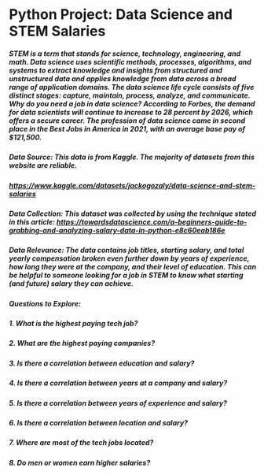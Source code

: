 # Python Project: Data Science and STEM Salaries

##### STEM is a term that stands for science, technology, engineering, and math. Data science uses scientific methods, processes, algorithms, and systems to extract knowledge and insights from structured and unstructured data and applies knowledge from data across a broad range of application domains. The data science life cycle consists of five distinct stages: capture, maintain, process, analyze, and communicate. Why do you need a job in data science? According to Forbes, the demand for data scientists will continue to increase to 28 percent by 2026, which offers a secure career. The profession of data science came in second place in the Best Jobs in America in 2021, with an average base pay of $121,500.

##### Data Source: This data is from Kaggle. The majority of datasets from this website are reliable.
##### https://www.kaggle.com/datasets/jackogozaly/data-science-and-stem-salaries

##### Data Collection: This dataset was collected by using the technique stated in this article: https://towardsdatascience.com/a-beginners-guide-to-grabbing-and-analyzing-salary-data-in-python-e8c60eab186e

##### Data Relevance: The data contains job titles, starting salary, and total yearly compensation broken even further down by years of experience, how long they were at the company, and their level of education. This can be helpful to someone looking for a job in STEM to know what starting (and future) salary they can achieve.

##### Questions to Explore:
##### 1. What is the highest paying tech job?
##### 2. What are the highest paying companies?
##### 3. Is there a correlation between education and salary?
##### 4. Is there a correlation between years at a company and salary?
##### 5. Is there a correlation between years of experience and salary? 
##### 6. Is there a correlation between location and salary?
##### 7. Where are most of the tech jobs located?
##### 8. Do men or women earn higher salaries?
